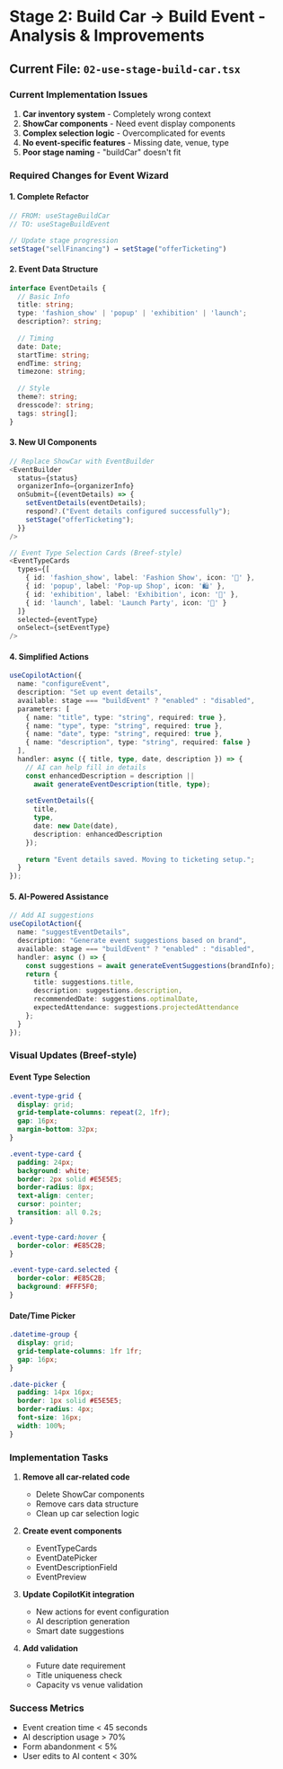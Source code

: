 # Stage 2: Build Car → Build Event - Analysis & Improvements

## Current File: `02-use-stage-build-car.tsx`

### Current Implementation Issues
1. **Car inventory system** - Completely wrong context
2. **ShowCar components** - Need event display components
3. **Complex selection logic** - Overcomplicated for events
4. **No event-specific features** - Missing date, venue, type
5. **Poor stage naming** - "buildCar" doesn't fit

### Required Changes for Event Wizard

#### 1. Complete Refactor
```typescript
// FROM: useStageBuildCar
// TO: useStageBuildEvent

// Update stage progression
setStage("sellFinancing") → setStage("offerTicketing")
```

#### 2. Event Data Structure
```typescript
interface EventDetails {
  // Basic Info
  title: string;
  type: 'fashion_show' | 'popup' | 'exhibition' | 'launch';
  description?: string;
  
  // Timing
  date: Date;
  startTime: string;
  endTime: string;
  timezone: string;
  
  // Style
  theme?: string;
  dresscode?: string;
  tags: string[];
}
```

#### 3. New UI Components
```typescript
// Replace ShowCar with EventBuilder
<EventBuilder
  status={status}
  organizerInfo={organizerInfo}
  onSubmit={(eventDetails) => {
    setEventDetails(eventDetails);
    respond?.("Event details configured successfully");
    setStage("offerTicketing");
  }}
/>

// Event Type Selection Cards (Breef-style)
<EventTypeCards
  types={[
    { id: 'fashion_show', label: 'Fashion Show', icon: '👗' },
    { id: 'popup', label: 'Pop-up Shop', icon: '🛍️' },
    { id: 'exhibition', label: 'Exhibition', icon: '🎨' },
    { id: 'launch', label: 'Launch Party', icon: '🥂' }
  ]}
  selected={eventType}
  onSelect={setEventType}
/>
```

#### 4. Simplified Actions
```typescript
useCopilotAction({
  name: "configureEvent",
  description: "Set up event details",
  available: stage === "buildEvent" ? "enabled" : "disabled",
  parameters: [
    { name: "title", type: "string", required: true },
    { name: "type", type: "string", required: true },
    { name: "date", type: "string", required: true },
    { name: "description", type: "string", required: false }
  ],
  handler: async ({ title, type, date, description }) => {
    // AI can help fill in details
    const enhancedDescription = description || 
      await generateEventDescription(title, type);
    
    setEventDetails({
      title,
      type,
      date: new Date(date),
      description: enhancedDescription
    });
    
    return "Event details saved. Moving to ticketing setup.";
  }
});
```

#### 5. AI-Powered Assistance
```typescript
// Add AI suggestions
useCopilotAction({
  name: "suggestEventDetails",
  description: "Generate event suggestions based on brand",
  available: stage === "buildEvent" ? "enabled" : "disabled",
  handler: async () => {
    const suggestions = await generateEventSuggestions(brandInfo);
    return {
      title: suggestions.title,
      description: suggestions.description,
      recommendedDate: suggestions.optimalDate,
      expectedAttendance: suggestions.projectedAttendance
    };
  }
});
```

### Visual Updates (Breef-style)

#### Event Type Selection
```css
.event-type-grid {
  display: grid;
  grid-template-columns: repeat(2, 1fr);
  gap: 16px;
  margin-bottom: 32px;
}

.event-type-card {
  padding: 24px;
  background: white;
  border: 2px solid #E5E5E5;
  border-radius: 8px;
  text-align: center;
  cursor: pointer;
  transition: all 0.2s;
}

.event-type-card:hover {
  border-color: #E85C2B;
}

.event-type-card.selected {
  border-color: #E85C2B;
  background: #FFF5F0;
}
```

#### Date/Time Picker
```css
.datetime-group {
  display: grid;
  grid-template-columns: 1fr 1fr;
  gap: 16px;
}

.date-picker {
  padding: 14px 16px;
  border: 1px solid #E5E5E5;
  border-radius: 4px;
  font-size: 16px;
  width: 100%;
}
```

### Implementation Tasks

1. **Remove all car-related code**
   - Delete ShowCar components
   - Remove cars data structure
   - Clean up car selection logic

2. **Create event components**
   - EventTypeCards
   - EventDatePicker
   - EventDescriptionField
   - EventPreview

3. **Update CopilotKit integration**
   - New actions for event configuration
   - AI description generation
   - Smart date suggestions

4. **Add validation**
   - Future date requirement
   - Title uniqueness check
   - Capacity vs venue validation

### Success Metrics
- Event creation time < 45 seconds
- AI description usage > 70%
- Form abandonment < 5%
- User edits to AI content < 30%

